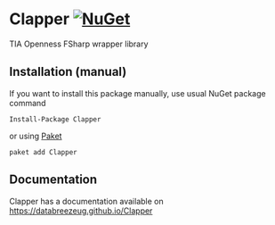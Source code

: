 # Clapper [![NuGet](https://img.shields.io/nuget/v/Clapper.svg?style=flat-square)](https://www.nuget.org/packages/Clapper/)

TIA Openness FSharp wrapper library

## Installation (manual)
If you want to install this package manually, use usual NuGet package command

    Install-Package Clapper

or using [Paket](http://fsprojects.github.io/Paket/getting-started.html)

    paket add Clapper


## Documentation
Clapper has a documentation available on https://databreezeug.github.io/Clapper